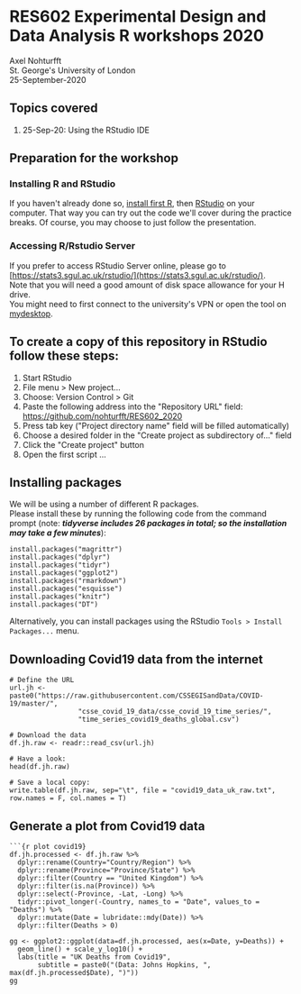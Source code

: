 # RES602 Experimental Design and Data Analysis R workshops 2020
Axel Nohturfft  
St. George's University of London  
25-September-2020  

## Topics covered  

1. 25-Sep-20: Using the RStudio IDE  


## Preparation for the workshop  

### Installing R and RStudio  

If you haven't already done so, [install first R](https://www.r-project.org/), then [RStudio](https://rstudio.com/products/rstudio/download/) on your computer. That way you can try out the code we'll cover during the practice breaks. Of course, you may choose to just follow the presentation.  

### Accessing R/Rstudio Server  

If you prefer to access RStudio Server online, please go to [https://stats3.sgul.ac.uk/rstudio/](https://stats3.sgul.ac.uk/rstudio/).  
Note that you will need a good amount of disk space allowance for your H drive.  
You might need to first connect to the university's VPN or open the tool on [mydesktop](mydesktop.sgul.ac.uk).  


## To create a copy of this repository in RStudio follow these steps:  

1. Start RStudio  
2. File menu > New project...  
3. Choose: Version Control > Git  
4. Paste the following address into the "Repository URL" field: https://github.com/nohturfft/RES602_2020    
5. Press tab key ("Project directory name" field will be filled automatically)  
6. Choose a desired folder in the "Create project as subdirectory of..." field  
7. Click the "Create project" button  
8. Open the first script ...

## Installing packages  

We will be using a number of different R packages.  
Please install these by running the following code from the command prompt (note: _**tidyverse includes 26 packages in total; so the installation may take a few minutes**_):  

```
install.packages("magrittr")
install.packages("dplyr")
install.packages("tidyr")
install.packages("ggplot2")
install.packages("rmarkdown")
install.packages("esquisse")
install.packages("knitr")
install.packages("DT")
```

Alternatively, you can install packages using the RStudio `Tools > Install Packages...` menu.  


## Downloading Covid19 data from the internet  

```
# Define the URL  
url.jh <- paste0("https://raw.githubusercontent.com/CSSEGISandData/COVID-19/master/",
                 "csse_covid_19_data/csse_covid_19_time_series/",
                 "time_series_covid19_deaths_global.csv")

# Download the data  
df.jh.raw <- readr::read_csv(url.jh)

# Have a look:
head(df.jh.raw)

# Save a local copy:
write.table(df.jh.raw, sep="\t", file = "covid19_data_uk_raw.txt", row.names = F, col.names = T)
```

## Generate a plot from Covid19 data
```
```{r plot covid19}
df.jh.processed <- df.jh.raw %>% 
  dplyr::rename(Country="Country/Region") %>% 
  dplyr::rename(Province="Province/State") %>% 
  dplyr::filter(Country == "United Kingdom") %>% 
  dplyr::filter(is.na(Province)) %>% 
  dplyr::select(-Province, -Lat, -Long) %>% 
  tidyr::pivot_longer(-Country, names_to = "Date", values_to = "Deaths") %>% 
  dplyr::mutate(Date = lubridate::mdy(Date)) %>% 
  dplyr::filter(Deaths > 0)

gg <- ggplot2::ggplot(data=df.jh.processed, aes(x=Date, y=Deaths)) +
  geom_line() + scale_y_log10() +
  labs(title = "UK Deaths from Covid19",
       subtitle = paste0("(Data: Johns Hopkins, ", max(df.jh.processed$Date), ")"))
gg
```
```